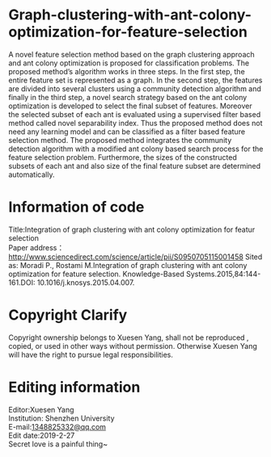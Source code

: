 # Graph-clustering-with-ant-colony-optimization-for-feature-selection
A novel feature selection method based on the graph clustering approach and ant colony optimization is proposed for classification problems. The proposed method’s algorithm works in three steps. In the first step, the entire feature set is represented as a graph. In the second step, the features are divided into several clusters using a community detection algorithm and finally in the third step, a novel search strategy based on the ant colony optimization is developed to select the final subset of features. Moreover the selected subset of each ant is evaluated using a supervised filter based method called novel separability index. Thus the proposed method does not need any learning model and can be classified as a filter based feature selection method. The proposed method integrates the community detection algorithm with a modified ant colony based search process for the feature selection problem. Furthermore, the sizes of the constructed subsets of each ant and also size of the final feature subset are determined automatically.     
# Information of code 
Title:Integration of graph clustering with ant colony optimization for featur selection  
Paper address：http://www.sciencedirect.com/science/article/pii/S0950705115001458
Sited as: Moradi P., Rostami M.Integration of graph clustering with ant colony optimization for feature selection. Knowledge-Based Systems.2015,84:144-161.DOI: 10.1016/j.knosys.2015.04.007.   
# Copyright Clarify    
Copyright ownership belongs to Xuesen Yang, shall not be reproduced , copied, or used in other ways without permission. Otherwise Xuesen Yang will have the right to pursue legal responsibilities.    
# Editing information      
Editor:Xuesen Yang              
Institution: Shenzhen University             
E-mail:1348825332@qq.com            
Edit date:2019-2-27   
Secret love is a painful thing~
